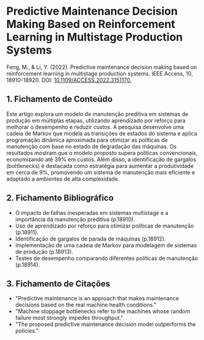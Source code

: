 # Predictive Maintenance Decision Making Based on Reinforcement Learning in Multistage Production Systems

Feng, M., & Li, Y. (2022). Predictive maintenance decision making based on reinforcement learning in multistage production systems. IEEE Access, 10, 18910-18920. DOI: [10.1109/ACCESS.2022.3151170.](https://ieeexplore.ieee.org/document/9712336)

## 1. Fichamento de Conteúdo

Este artigo explora um modelo de manutenção preditiva em sistemas de produção em múltiplas etapas, utilizando aprendizado por reforço para melhorar o desempenho e reduzir custos. A pesquisa desenvolve uma cadeia de Markov que modela as transições de estados do sistema e aplica programação dinâmica aproximada para otimizar as políticas de manutenção com base no estado de degradação das máquinas. Os resultados mostram que o modelo proposto supera políticas convencionais, economizando até 39% em custos. Além disso, a identificação de gargalos (bottlenecks) é destacada como estratégia para aumentar a produtividade em cerca de 9%, promovendo um sistema de manutenção mais eficiente e adaptado a ambientes de alta complexidade.


## 2. Fichamento Bibliográfico 

* O impacto de falhas inesperadas em sistemas multistage e a importância da manutenção preditiva (p.18910).
* Uso de aprendizado por reforço para otimizar políticas de manutenção (p.18911).
* Identificação de gargalos de parada de máquinas (p.18912).
* Implementação de uma cadeia de Markov para modelagem de sistemas de produção (p.18913).
* Testes de desempenho comparando diferentes políticas de manutenção (p.18914).

## 3. Fichamento de Citações 

* "Predictive maintenance is an approach that makes maintenance decisions based on the real machine health conditions."
* "Machine stoppage bottlenecks refer to the machines whose random failure most strongly impedes throughput."
* "The proposed predictive maintenance decision model outperforms the policies."
